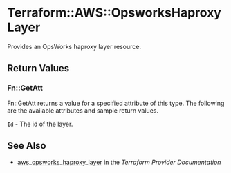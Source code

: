 # Terraform::AWS::OpsworksHaproxyLayer

Provides an OpsWorks haproxy layer resource.

## Return Values

### Fn::GetAtt

Fn::GetAtt returns a value for a specified attribute of this type. The following are the available attributes and sample return values.

`Id` - The id of the layer.

## See Also

* [aws_opsworks_haproxy_layer](https://www.terraform.io/docs/providers/aws/r/opsworks_haproxy_layer.html) in the _Terraform Provider Documentation_